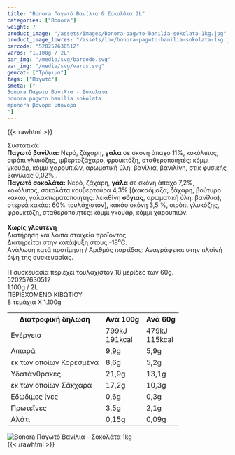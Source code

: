 ```yaml
---
title: "Bonora Παγωτό Βανίλια & Σοκολάτα 2L"
categories: ["Bonora"]
weight: 7
product_image: "/assets/images/bonora-pagwto-banilia-sokolata-1kg.jpg"
product_image_lowres: "/assets/low/bonora-pagwto-banilia-sokolata-1kg.jpg"
barcode: "520257630512"
varos: "1.100g / 2L"
bar_img: "/media/svg/barcode.svg"
var_img: "/media/svg/varos.svg"
gencat: ["Τρόφιμα"]
tags: ["Παγωτά"]
smeta: ["
Bonora Παγωτο Βανιλια - Σοκολατα
bonora pagwto banilia sokolata
mponora βονορα μπονορα
"]
---
```

{{< rawhtml >}}

<div class="sload93"><div class="product"><div id="sistatika">Συστατικά:</div><div class="alltext"><b>Παγωτό βανίλια:</b> Νερό, ζάχαρη, <b>γάλα</b> σε σκόνη άπαχο 11%, κοκόλιπος, σιρόπι γλυκόζης, ιμβερτοζάχαρο, φρουκτόζη, σταθεροποιητές: κόμμι γκουάρ, κόμμι χαρουπιών, αρωματική ύλη: βανίλια, βανιλίνη, στικ φυσικής βανίλιας 0,02%,.<br><b>Παγωτό σοκολάτα:</b> Νερό, ζάχαρη, <b>γάλα</b> σε σκόνη άπαχο 7,2%, κοκόλιπος, σοκολάτα κουβερτούρα 4,3% [(κακαόμαζα, ζάχαρη, βούτυρο κακάο, γαλακτωματοποιητής: λεκιθίνη <b>σόγιας</b>, αρωματική ύλη: βανίλια), στερεά κακάο: 60% τουλάχιστον], κακάο σκόνη 3,5 %, σιρόπι γλυκόζης, φρουκτόζη, σταθεροποιητές: κόμμι γκουάρ, κόμμι χαρουπιών.<br><br><b class="sorange stfff sp10 sbrd4 smb10">Χωρίς γλουτένη</b></div><div class="smb15"></div><div id="loipa">Διατήρηση και λοιπά στοιχεία προϊόντος</div><div class="alltext">Διατηρείται στην κατάψυξη στους -18⁰C.<br>Aνάλωση κατά προτίμηση / Aριθμός παρτίδας: Αναγράφεται στην πλαϊνή όψη της συσκευασίας.<br><br>H συσκευασία περιέχει τουλάχιστον 18 μερίδες των 60g.</div><div id="barcode"><div id="barimage1"></div><span id="bartext">520257630512</span></div><div id="varos"><div id="varosimage1"></div><span id="varostext">1.100g / 2L</span></div><div id="kivotio">ΠΕΡΙΕΧΟΜΕΝΟ ΚΙΒΩΤΙΟΥ:<br>8 τεμάχια Χ 1.100g</div><div class="tabout"><table id="diatable"><tbody><tr><th>Διατροφική δήλωση</th><th>Ανά 100g</th><th>Ανά 60g</th></tr><tr><td class="texr2">Ενέργεια</td><td class="texr">799kJ<br>191kcal</td><td class="texr">479kJ<br>115kcal</td></tr><tr><td class="texr2">Λιπαρά</td><td class="texr">9,9g</td><td class="texr">5,9g</td></tr><tr><td class="gray">εκ των οποίων Κορεσµένα</td><td class="gray2">8,6g</td><td class="gray2">5,2g</td></tr><tr><td class="texr2">Yδατάνθρακες</td><td class="texr">21,9g</td><td class="texr">13,1g</td></tr><tr><td class="gray">εκ των οποίων Σάκχαρα</td><td class="gray2">17,2g</td><td class="gray2">10,3g</td></tr><tr><td class="texr2">Eδώδιμες ίνες</td><td class="texr">0,6g</td><td class="texr">0,3g</td></tr><tr><td class="texr2">Πρωτεΐνες</td><td class="texr">3,5g</td><td class="texr">2,1g</td></tr><tr><td class="texr2">Αλάτι</td><td class="texr">0,15g</td><td class="texr">0,09g</td></tr></tbody></table></div><div class="keno"></div><div class="pimg"><img alt="Bonora Παγωτό Βανίλια - Σοκολάτα 1kg" title="Bonora Παγωτό Βανίλια - Σοκολάτα 1kg" src="/assets/images/bonora-pagwto-banilia-sokolata-1kg.jpg"></div></div></div>
{{< /rawhtml >}}


